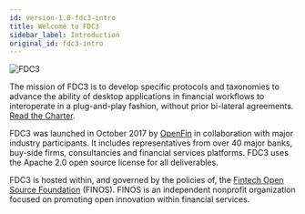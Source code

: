 ```yaml
---
id: version-1.0-fdc3-intro
title: Welcome to FDC3
sidebar_label: Introduction
original_id: fdc3-intro
---
```

![FDC3](/assets/fdc3-logo.png)

The mission of FDC3 is to develop specific protocols and taxonomies to advance the ability of desktop applications in financial workflows to interoperate in a plug-and-play fashion, without prior bi-lateral agreements. [Read the Charter](fdc3-charter.md).

FDC3 was launched in October 2017 by [OpenFin](http://www.openfin.co) in collaboration with major industry participants. It includes representatives from over 40 major banks, buy-side firms, consultancies and financial services platforms. FDC3 uses the Apache 2.0 open source license for all deliverables.

FDC3 is hosted within, and governed by the policies of, the [Fintech Open Source Foundation](http://finos.org/) (FINOS). FINOS is an independent nonprofit organization focused on promoting open innovation within financial services.
